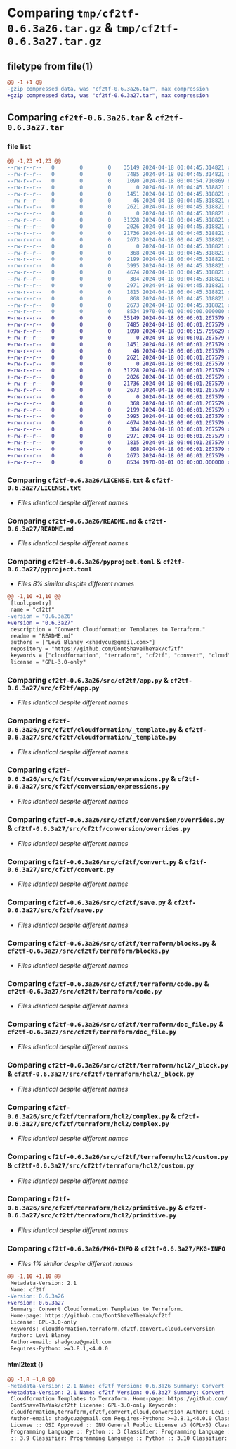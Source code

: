 # Comparing `tmp/cf2tf-0.6.3a26.tar.gz` & `tmp/cf2tf-0.6.3a27.tar.gz`

## filetype from file(1)

```diff
@@ -1 +1 @@
-gzip compressed data, was "cf2tf-0.6.3a26.tar", max compression
+gzip compressed data, was "cf2tf-0.6.3a27.tar", max compression
```

## Comparing `cf2tf-0.6.3a26.tar` & `cf2tf-0.6.3a27.tar`

### file list

```diff
@@ -1,23 +1,23 @@
--rw-r--r--   0        0        0    35149 2024-04-18 00:04:45.314821 cf2tf-0.6.3a26/LICENSE.txt
--rw-r--r--   0        0        0     7485 2024-04-18 00:04:45.314821 cf2tf-0.6.3a26/README.md
--rw-r--r--   0        0        0     1090 2024-04-18 00:04:54.710869 cf2tf-0.6.3a26/pyproject.toml
--rw-r--r--   0        0        0        0 2024-04-18 00:04:45.318821 cf2tf-0.6.3a26/src/cf2tf/__init__.py
--rw-r--r--   0        0        0     1451 2024-04-18 00:04:45.318821 cf2tf-0.6.3a26/src/cf2tf/app.py
--rw-r--r--   0        0        0       46 2024-04-18 00:04:45.318821 cf2tf-0.6.3a26/src/cf2tf/cloudformation/__init__.py
--rw-r--r--   0        0        0     2621 2024-04-18 00:04:45.318821 cf2tf-0.6.3a26/src/cf2tf/cloudformation/_template.py
--rw-r--r--   0        0        0        0 2024-04-18 00:04:45.318821 cf2tf-0.6.3a26/src/cf2tf/conversion/__init__.py
--rw-r--r--   0        0        0    31228 2024-04-18 00:04:45.318821 cf2tf-0.6.3a26/src/cf2tf/conversion/expressions.py
--rw-r--r--   0        0        0     2026 2024-04-18 00:04:45.318821 cf2tf-0.6.3a26/src/cf2tf/conversion/overrides.py
--rw-r--r--   0        0        0    21736 2024-04-18 00:04:45.318821 cf2tf-0.6.3a26/src/cf2tf/convert.py
--rw-r--r--   0        0        0     2673 2024-04-18 00:04:45.318821 cf2tf-0.6.3a26/src/cf2tf/save.py
--rw-r--r--   0        0        0        0 2024-04-18 00:04:45.318821 cf2tf-0.6.3a26/src/cf2tf/terraform/__init__.py
--rw-r--r--   0        0        0      368 2024-04-18 00:04:45.318821 cf2tf-0.6.3a26/src/cf2tf/terraform/_configuration.py
--rw-r--r--   0        0        0     2199 2024-04-18 00:04:45.318821 cf2tf-0.6.3a26/src/cf2tf/terraform/blocks.py
--rw-r--r--   0        0        0     3995 2024-04-18 00:04:45.318821 cf2tf-0.6.3a26/src/cf2tf/terraform/code.py
--rw-r--r--   0        0        0     4674 2024-04-18 00:04:45.318821 cf2tf-0.6.3a26/src/cf2tf/terraform/doc_file.py
--rw-r--r--   0        0        0      304 2024-04-18 00:04:45.318821 cf2tf-0.6.3a26/src/cf2tf/terraform/hcl2/__init__.py
--rw-r--r--   0        0        0     2971 2024-04-18 00:04:45.318821 cf2tf-0.6.3a26/src/cf2tf/terraform/hcl2/_block.py
--rw-r--r--   0        0        0     1815 2024-04-18 00:04:45.318821 cf2tf-0.6.3a26/src/cf2tf/terraform/hcl2/complex.py
--rw-r--r--   0        0        0      868 2024-04-18 00:04:45.318821 cf2tf-0.6.3a26/src/cf2tf/terraform/hcl2/custom.py
--rw-r--r--   0        0        0     2673 2024-04-18 00:04:45.318821 cf2tf-0.6.3a26/src/cf2tf/terraform/hcl2/primitive.py
--rw-r--r--   0        0        0     8534 1970-01-01 00:00:00.000000 cf2tf-0.6.3a26/PKG-INFO
+-rw-r--r--   0        0        0    35149 2024-04-18 00:06:01.267579 cf2tf-0.6.3a27/LICENSE.txt
+-rw-r--r--   0        0        0     7485 2024-04-18 00:06:01.267579 cf2tf-0.6.3a27/README.md
+-rw-r--r--   0        0        0     1090 2024-04-18 00:06:15.759629 cf2tf-0.6.3a27/pyproject.toml
+-rw-r--r--   0        0        0        0 2024-04-18 00:06:01.267579 cf2tf-0.6.3a27/src/cf2tf/__init__.py
+-rw-r--r--   0        0        0     1451 2024-04-18 00:06:01.267579 cf2tf-0.6.3a27/src/cf2tf/app.py
+-rw-r--r--   0        0        0       46 2024-04-18 00:06:01.267579 cf2tf-0.6.3a27/src/cf2tf/cloudformation/__init__.py
+-rw-r--r--   0        0        0     2621 2024-04-18 00:06:01.267579 cf2tf-0.6.3a27/src/cf2tf/cloudformation/_template.py
+-rw-r--r--   0        0        0        0 2024-04-18 00:06:01.267579 cf2tf-0.6.3a27/src/cf2tf/conversion/__init__.py
+-rw-r--r--   0        0        0    31228 2024-04-18 00:06:01.267579 cf2tf-0.6.3a27/src/cf2tf/conversion/expressions.py
+-rw-r--r--   0        0        0     2026 2024-04-18 00:06:01.267579 cf2tf-0.6.3a27/src/cf2tf/conversion/overrides.py
+-rw-r--r--   0        0        0    21736 2024-04-18 00:06:01.267579 cf2tf-0.6.3a27/src/cf2tf/convert.py
+-rw-r--r--   0        0        0     2673 2024-04-18 00:06:01.267579 cf2tf-0.6.3a27/src/cf2tf/save.py
+-rw-r--r--   0        0        0        0 2024-04-18 00:06:01.267579 cf2tf-0.6.3a27/src/cf2tf/terraform/__init__.py
+-rw-r--r--   0        0        0      368 2024-04-18 00:06:01.267579 cf2tf-0.6.3a27/src/cf2tf/terraform/_configuration.py
+-rw-r--r--   0        0        0     2199 2024-04-18 00:06:01.267579 cf2tf-0.6.3a27/src/cf2tf/terraform/blocks.py
+-rw-r--r--   0        0        0     3995 2024-04-18 00:06:01.267579 cf2tf-0.6.3a27/src/cf2tf/terraform/code.py
+-rw-r--r--   0        0        0     4674 2024-04-18 00:06:01.267579 cf2tf-0.6.3a27/src/cf2tf/terraform/doc_file.py
+-rw-r--r--   0        0        0      304 2024-04-18 00:06:01.267579 cf2tf-0.6.3a27/src/cf2tf/terraform/hcl2/__init__.py
+-rw-r--r--   0        0        0     2971 2024-04-18 00:06:01.267579 cf2tf-0.6.3a27/src/cf2tf/terraform/hcl2/_block.py
+-rw-r--r--   0        0        0     1815 2024-04-18 00:06:01.267579 cf2tf-0.6.3a27/src/cf2tf/terraform/hcl2/complex.py
+-rw-r--r--   0        0        0      868 2024-04-18 00:06:01.267579 cf2tf-0.6.3a27/src/cf2tf/terraform/hcl2/custom.py
+-rw-r--r--   0        0        0     2673 2024-04-18 00:06:01.267579 cf2tf-0.6.3a27/src/cf2tf/terraform/hcl2/primitive.py
+-rw-r--r--   0        0        0     8534 1970-01-01 00:00:00.000000 cf2tf-0.6.3a27/PKG-INFO
```

### Comparing `cf2tf-0.6.3a26/LICENSE.txt` & `cf2tf-0.6.3a27/LICENSE.txt`

 * *Files identical despite different names*

### Comparing `cf2tf-0.6.3a26/README.md` & `cf2tf-0.6.3a27/README.md`

 * *Files identical despite different names*

### Comparing `cf2tf-0.6.3a26/pyproject.toml` & `cf2tf-0.6.3a27/pyproject.toml`

 * *Files 8% similar despite different names*

```diff
@@ -1,10 +1,10 @@
 [tool.poetry]
 name = "cf2tf"
-version = "0.6.3a26"
+version = "0.6.3a27"
 description = "Convert Cloudformation Templates to Terraform."
 readme = "README.md"
 authors = ["Levi Blaney <shadycuz@gmail.com>"]
 repository = "https://github.com/DontShaveTheYak/cf2tf"
 keywords = ["cloudformation", "terraform", "cf2tf", "convert", "cloud", "conversion"]
 license = "GPL-3.0-only"
```

### Comparing `cf2tf-0.6.3a26/src/cf2tf/app.py` & `cf2tf-0.6.3a27/src/cf2tf/app.py`

 * *Files identical despite different names*

### Comparing `cf2tf-0.6.3a26/src/cf2tf/cloudformation/_template.py` & `cf2tf-0.6.3a27/src/cf2tf/cloudformation/_template.py`

 * *Files identical despite different names*

### Comparing `cf2tf-0.6.3a26/src/cf2tf/conversion/expressions.py` & `cf2tf-0.6.3a27/src/cf2tf/conversion/expressions.py`

 * *Files identical despite different names*

### Comparing `cf2tf-0.6.3a26/src/cf2tf/conversion/overrides.py` & `cf2tf-0.6.3a27/src/cf2tf/conversion/overrides.py`

 * *Files identical despite different names*

### Comparing `cf2tf-0.6.3a26/src/cf2tf/convert.py` & `cf2tf-0.6.3a27/src/cf2tf/convert.py`

 * *Files identical despite different names*

### Comparing `cf2tf-0.6.3a26/src/cf2tf/save.py` & `cf2tf-0.6.3a27/src/cf2tf/save.py`

 * *Files identical despite different names*

### Comparing `cf2tf-0.6.3a26/src/cf2tf/terraform/blocks.py` & `cf2tf-0.6.3a27/src/cf2tf/terraform/blocks.py`

 * *Files identical despite different names*

### Comparing `cf2tf-0.6.3a26/src/cf2tf/terraform/code.py` & `cf2tf-0.6.3a27/src/cf2tf/terraform/code.py`

 * *Files identical despite different names*

### Comparing `cf2tf-0.6.3a26/src/cf2tf/terraform/doc_file.py` & `cf2tf-0.6.3a27/src/cf2tf/terraform/doc_file.py`

 * *Files identical despite different names*

### Comparing `cf2tf-0.6.3a26/src/cf2tf/terraform/hcl2/_block.py` & `cf2tf-0.6.3a27/src/cf2tf/terraform/hcl2/_block.py`

 * *Files identical despite different names*

### Comparing `cf2tf-0.6.3a26/src/cf2tf/terraform/hcl2/complex.py` & `cf2tf-0.6.3a27/src/cf2tf/terraform/hcl2/complex.py`

 * *Files identical despite different names*

### Comparing `cf2tf-0.6.3a26/src/cf2tf/terraform/hcl2/custom.py` & `cf2tf-0.6.3a27/src/cf2tf/terraform/hcl2/custom.py`

 * *Files identical despite different names*

### Comparing `cf2tf-0.6.3a26/src/cf2tf/terraform/hcl2/primitive.py` & `cf2tf-0.6.3a27/src/cf2tf/terraform/hcl2/primitive.py`

 * *Files identical despite different names*

### Comparing `cf2tf-0.6.3a26/PKG-INFO` & `cf2tf-0.6.3a27/PKG-INFO`

 * *Files 1% similar despite different names*

```diff
@@ -1,10 +1,10 @@
 Metadata-Version: 2.1
 Name: cf2tf
-Version: 0.6.3a26
+Version: 0.6.3a27
 Summary: Convert Cloudformation Templates to Terraform.
 Home-page: https://github.com/DontShaveTheYak/cf2tf
 License: GPL-3.0-only
 Keywords: cloudformation,terraform,cf2tf,convert,cloud,conversion
 Author: Levi Blaney
 Author-email: shadycuz@gmail.com
 Requires-Python: >=3.8.1,<4.0.0
```

#### html2text {}

```diff
@@ -1,8 +1,8 @@
-Metadata-Version: 2.1 Name: cf2tf Version: 0.6.3a26 Summary: Convert
+Metadata-Version: 2.1 Name: cf2tf Version: 0.6.3a27 Summary: Convert
 Cloudformation Templates to Terraform. Home-page: https://github.com/
 DontShaveTheYak/cf2tf License: GPL-3.0-only Keywords:
 cloudformation,terraform,cf2tf,convert,cloud,conversion Author: Levi Blaney
 Author-email: shadycuz@gmail.com Requires-Python: >=3.8.1,<4.0.0 Classifier:
 License :: OSI Approved :: GNU General Public License v3 (GPLv3) Classifier:
 Programming Language :: Python :: 3 Classifier: Programming Language :: Python
 :: 3.9 Classifier: Programming Language :: Python :: 3.10 Classifier:
```

